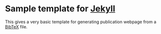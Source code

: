 Sample template for [Jekyll](https://github.com/mojombo/jekyll)
============================

This gives a very basic template for generating publication webpage from a [BibTeX](http://www.bibtex.org) file. 
